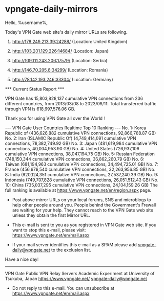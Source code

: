 # vpngate-daily-mirrors

Hello, %username%,

Today's VPN Gate web site's daily mirror URLs are following.

1. http://178.249.213.39:24288/
   (Location: United Kingdom)

2. http://103.201.129.226:14684/
   (Location: Japan)

3. http://109.111.243.206:17579/
   (Location: Serbia)

4. http://146.70.205.6:34299/
   (Location: Romania)

5. http://78.142.193.246:33304/
   (Location: Germany)


*** Current Status Report ***

VPN Gate has 15,803,828,137 cumulative VPN connections from 236 different countries, from 2013/03/08 to 2023/09/11.
Total transferred traffic through VPN is 618,697,576.06 GB.

Thank you for using VPN Gate all over the World !


--- VPN Gate User Countries Realtime Top 10 Ranking ---
No. 1: Korea Republic of (436,626,882 cumulative VPN connections, 92,866,768.87 GB)
No. 2: Iran (ISLAMIC Republic Of) (4,749,414,091 cumulative VPN connections, 78,382,749.92 GB)
No. 3: Japan (481,619,984 cumulative VPN connections, 40,004,953.90 GB)
No. 4: United States (726,937,109 cumulative VPN connections, 38,047,194.75 GB)
No. 5: Russian Federation (748,150,344 cumulative VPN connections, 36,862,260.79 GB)
No. 6: Taiwan (681,194,963 cumulative VPN connections, 34,494,725.01 GB)
No. 7: France (456,979,540 cumulative VPN connections, 32,263,956.85 GB)
No. 8: India (620,124,351 cumulative VPN connections, 27,537,240.39 GB)
No. 9: Indonesia (749,707,828 cumulative VPN connections, 26,051,512.43 GB)
No. 10: China (735,037,295 cumulative VPN connections, 24,104,159.26 GB)
The full ranking is available at https://www.vpngate.net/en/region.aspx page.


* Post above mirror URLs on your local forums, SNS and microblogs
  to help other people around you.
  People behind the Government's Frewall are waiting for your help.
  They cannot reach to the VPN Gate web site
  unless they obtain the first Mirror URL.

* This e-mail is sent to you as you registered in VPN Gate web site.
  If you want to stop this e-mail, please visit:
  https://www.vpngate.net/en/mail.aspx

* If your mail server identifies this e-mail as a SPAM
  please add vpngate-daily@vpngate.net to the exclusion list.

Have a nice day!

------------------------------------------------------
VPN Gate Public VPN Relay Servers
Academic Experiment at University of Tsukuba, Japan
https://www.vpngate.net/
vpngate-daily@vpngate.net
* Do not reply to this e-mail.
  You can unsubscribe at https://www.vpngate.net/en/mail.aspx


